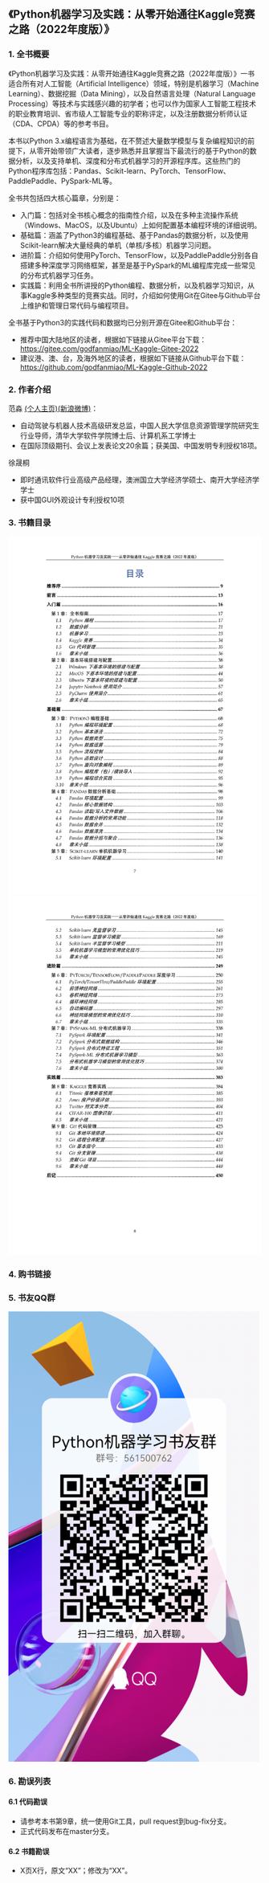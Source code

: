 ## 《Python机器学习及实践：从零开始通往Kaggle竞赛之路（2022年度版）》

### 1. 全书概要

《Python机器学习及实践：从零开始通往Kaggle竞赛之路（2022年度版）》一书适合所有对人工智能（Artificial Intelligence）领域，特别是机器学习（Machine Learning）、数据挖掘（Data Mining），以及自然语言处理（Natural Language Processing）等技术与实践感兴趣的初学者；也可以作为国家人工智能工程技术的职业教育培训、省市级人工智能专业的职称评定，以及注册数据分析师认证（CDA、CPDA）等的参考书目。

本书以Python 3.x编程语言为基础，在不赘述大量数学模型与复杂编程知识的前提下，从零开始带领广大读者，逐步熟悉并且掌握当下最流行的基于Python的数据分析，以及支持单机、深度和分布式机器学习的开源程序库。这些热门的Python程序库包括：Pandas、Scikit-learn、PyTorch、TensorFlow、PaddlePaddle、PySpark-ML等。

全书共包括四大核心篇章，分别是：
- 入门篇：包括对全书核心概念的指南性介绍，以及在多种主流操作系统（Windows、MacOS，以及Ubuntu）上如何配置基本编程环境的详细说明。
- 基础篇：涵盖了Python3的编程基础、基于Pandas的数据分析，以及使用Scikit-learn解决大量经典的单机（单核/多核）机器学习问题。
- 进阶篇：介绍如何使用PyTorch、TensorFlow，以及PaddlePaddle分别各自搭建多种深度学习网络框架，甚至是基于PySpark的ML编程库完成一些常见的分布式机器学习任务。
- 实践篇：利用全书所讲授的Python编程、数据分析，以及机器学习知识，从事Kaggle多种类型的竞赛实战。同时，介绍如何使用Git在Gitee与Github平台上维护和管理日常代码与编程项目。

全书基于Python3的实践代码和数据均已分别开源在Gitee和Github平台：
- 推荐中国大陆地区的读者，根据如下链接从Gitee平台下载： https://gitee.com/godfanmiao/ML-Kaggle-Gitee-2022
- 建议港、澳、台，及海外地区的读者，根据如下链接从Github平台下载：https://github.com/godfanmiao/ML-Kaggle-Github-2022

### 2. 作者介绍

范淼 
[(个人主页)](https://godfanmiao.github.io/homepage/)[(新浪微博)](https://www.weibo.com/fanmiaothu)：
- 自动驾驶与机器人技术高级研发总监，中国人民大学信息资源管理学院研究生行业导师，清华大学软件学院博士后、计算机系工学博士
- 在国际顶级期刊、会议上发表论文20余篇；获美国、中国发明专利授权18项。


徐晟桐
- 即时通讯软件行业高级产品经理，澳洲国立大学经济学硕士、南开大学经济学学士
- 获中国GUI外观设计专利授权10项


### 3. 书籍目录
<img src="./Images/contents_1.png" width=800px >
<img src="./Images/contents_2.png" width=800px >

### 4. 购书链接


### 5. 书友QQ群
<img src="./Images/QQ_group.png" width=500px >

### 6. 勘误列表

#### 6.1 代码勘误
- 请参考本书第9章，统一使用Git工具，pull request到bug-fix分支。
- 正式代码发布在master分支。

#### 6.2 书籍勘误
- X页X行，原文“XX”；修改为“XX”。


